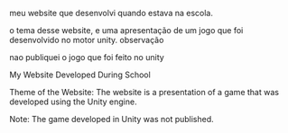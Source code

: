 meu website que desenvolvi quando estava na escola.

o tema desse website, e uma apresentação de um jogo que foi desenvolvido no motor unity.
observação 

nao publiquei o jogo que foi feito no unity 


My Website Developed During School

Theme of the Website:
The website is a presentation of a game that was developed using the Unity engine.

Note:
The game developed in Unity was not published.
